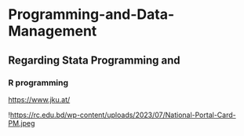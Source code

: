 # Programming-and-Data-Management
## Regarding Stata Programming and
### R programming 
https://www.jku.at/

!https://rc.edu.bd/wp-content/uploads/2023/07/National-Portal-Card-PM.jpeg
				
				
				
				
				

				
				
				
				
				
			

			
